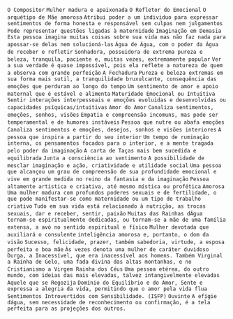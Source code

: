 `O Compositor` `Mulher madura e apaixonada` `O Refletor do Emocional` `O
arquétipo de Mãe amorosa` `Atribui poder a um individuo para expressar
sentimentos de forma honesta e responsável sem culpas nem julgamentos` `Pode
representar questões ligadas à maternidade` `Imaginação em Demasia` `Esta
pessoa imagina muitas coisas sobre sua vida mas não faz nada para apossar-se
delas nem solucioná-las` `Água de Água, com o poder da Água de receber e
refletir` `Sonhadora, possuidora de extrema pureza e beleza, tranquila,
paciente e, muitas vezes, extremamente popular` `Ver a sua verdade é quase
impossível, pois ela reflete a natureza de quem a observa com grande
perfeição` `A Fechadura` `Pureza e beleza extremas em sua forma mais sutil, a
tranquilidade bruxulcante, consequência das emoções que perduram ao longo do
tempo` `Um sentimento de amor e apoio maternal que é estável e alimenta`
`Maturidade Emocional ou Intuitiva` `Sentir interações interpessoais e emoções
evoluidas e desenvolvidas ou capacidades psíquicas/intuitivas` `Amor do Amor`
`Canaliza sentimentos, emoções, sonhos, visões` `Empatia e compreensão
incomuns, mas pode ser temperamental e de humores instáveis` `Pessoa que nutre
ou abafa emoções` `Canaliza sentimentos e emoções, desejos, sonhos e visões
interiores` `A pessoa que inspira a partir do seu interior` `Um tempo de
ruminação interna, os pensamentos focados para o interior, e a mente tragada
pelo poder da imaginação` `A carta de Taças mais bem sucedida e equilibrada`
`Junta a consciència ao sentimento` `A possibilidade de mesclar imaginação e
ação, criatividade e utilidade social` `Uma pessoa que alcançou um grau de
compreensão de sua profundidade emocional e vive em grande medida no reino da
fantasia e da imaginação` `Pessoa altamente artistica e criativa, até mesmo
mística ou profética` `Amorosa` `Uma mulher madura com profundos poderes
sexuais e de fertilidade, o que pode manifestar-se como maternidade ou um tipo
de trabalho criativo` `Tudo em sua vida está relacionado à nutrição, as trocas
sexuais, dar e receber, sentir, paixão` `Muitas das Rainhas dÁgua tornam-se
espiritualmente dedicadas, ou tornam-se a mãe de uma família extensa, a avó no
sentido espiritual e físico` `Mulher devotada que auxiliará o consulente`
`inteligência amorosa e, portanto, o dom da visão` `Sucesso, felicidade,
prazer, também sabedoria, virtude, a esposa perfeita e boa mãe` `Às vezes
denota uma mulher de caráter duvidoso` `Durga, a Inacessível, que era
inacessível aos homens. Também Virginal a Rainha de Gelo, uma fada divina das
altas montanhas, e no Cristianismo a Virgem Rainha dos Céus` `Uma pessoa
etérea, do outro mundo, com ideias das mais elevadas, talvez intangivelmente
elevadas` `Aquele que se Regozija` `Domínio do Equilíbrio e do Amor, Sente e
expressa a alegria da vida, permitindo que o amor pela vida flua` `Sentimentos
Introvertidos com Sensibilidade. (ISFP)` `Ouvinte` `A efígie dágua, sem
necessidade de reconhecimento ou confirmação, é a tela perfeita para as
projeções dos outros.`

